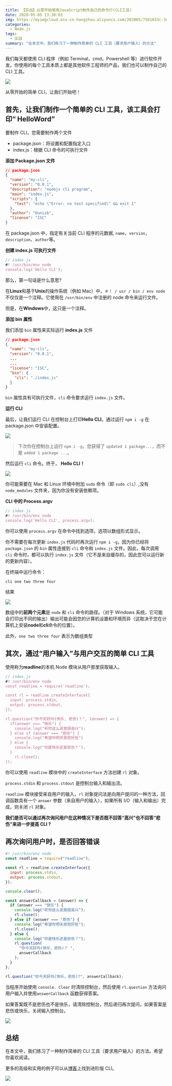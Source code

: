 ```yaml
---
title: 【实战】从零开始使用JavaScript制作自己的命令行(CLI工具)
date: 2020-05-05 13:30:03
img: https://myimgcloud.oss-cn-hangzhou.aliyuncs.com/202005/7581033c-3e38-4f07-2b0b-bb1fe0b57cf6.jpg
categories:
  - Node.js
tags:
  - 实战
summary: "在本文中，我们练习了一种制作简单的 CLI 工具（要求用户输入）的方法"
---
```


我们每天都使用 CLI 程序（例如 Terminal，cmd，Powershell 等）进行软件开发。你使用的每个工具本质上都是其他软件工程师的产品，我们也可以制作自己的 CLI 工具。

<!-- more -->

![](http://myimgcloud.oss-cn-hangzhou.aliyuncs.com/202005/7581033c-3e38-4f07-2b0b-bb1fe0b57cf6.jpg)

从零开始的简单 CLI，让我们开始吧！

## 首先，让我们制作一个简单的 CLI 工具，该工具会打印“ HelloWord”

要制作 CLI，您需要制作两个文件

- package.json：将设置和配置指定入口
- index.js：根据 CLI 命令的可执行文件

**添加 Package.json 文件**

```json
// package.json
{
  "name": "my-cli",
  "version": "0.0.1",
  "description": "nodejs cli program",
  "main": "index.js",
  "scripts": {
    "test": "echo \"Error: no test specified\" && exit 1"
  },
  "author": "Dunizb",
  "license": "ISC"
}
```

在 package.json 中，指定有关当前 CLI 程序的元数据, `name`，`version`，`description`、`author`等。

**创建 index.js 可执行文件**

```javascript
// index.js
#! /usr/bin/env node
console.log('Hello CLI');
```

那么，第一句话是什么意思?

在**Linux**和基于**Unix**的操作系统（例如 Mac）中，`＃！ / usr / bin / env node` 不仅仅是一个注释。它使用在 `/usr/bin/env` 中注册的 node 命令来运行文件。

但是，在**Windows**中，这只是一个注释。

**添加 bin 属性**

我们添加 `bin` 属性来实际运行 **index.js** 文件

```json
// package.json
{
  "name": "my-cli",
  "version": "0.0.1",
  ...
  ...
  "license": "ISC",
  "bin": {
    "cli": "./index.js"
  }
}
```

`bin` 属性具有可执行文件，`cli` 命令要求运行 `index.js` 文件。

**运行 CLI**

最后，让我们运行 CLI 在控制台上打印**Hello CLI**。通过运行 `npm i -g` 在 package.json 中安装配置。

![](http://myimgcloud.oss-cn-hangzhou.aliyuncs.com/202004/from-zero-terminal/4.png)

> 下次你在控制台上运行 `npm i -g`，您获得了 `updated 1 package...`，而不是 `added 1 package ...`。

然后运行 `cli` 命令。终于， **Hello CLI！**

![](http://myimgcloud.oss-cn-hangzhou.aliyuncs.com/202004/from-zero-terminal/5.png)

你可能需要在 Mac 和 Linux 环境中附加 `sudo` 命令（即 `sudo cli`）,没有 `node_modules` 文件夹，因为你没有安装依赖项。

**CLI 中的 Process.argv**

```javascript
// index.js
#! /usr/bin/env node
console.log('Hello CLI', process.argv);
```

你可以使用 `process.argv` 在命令中找到选项，选项以数组形式显示。

你不需要在每次更新 `index.js` 代码时再次运行 `npm i -g`，因为你已经将 `package.json` 的 `bin` 属性连接到 `cli` 命令和 `index.js` 文件。因此，每次调用 `cli` 命令时，都可以执行 `index.js` 文件（它不是来自缓存的，因此您可以运行新的更新内容）。

在终端中运行命令：

```shell
cli one two three four
```

结果

![](http://myimgcloud.oss-cn-hangzhou.aliyuncs.com/202004/from-zero-terminal/6.png)

数组中的**前两个元素**是 `node` 和 `cli` 命令的路径。（对于 Windows 系统，它可能会打印出不同的输出）输出可能会因您的计算机设置和环境而异（这取决于您在计算机上安装**node**和**cli**命令的位置）。

此外，`one two three four` 表示为数组类型

## 其次，通过“用户输入”与用户交互的简单 CLI 工具

使用称为**readline**的本机 Node 模块从用户那里获取输入。

```javascript
// index.js
#! /usr/bin/env node
const readline = require('readline');

const rl = readline.createInterface({
  input: process.stdin,
  output: process.stdout,
});

rl.question("你今天好吗(快乐, 悲伤)？", (answer) => {
  if(answer === "快乐") {
    console.log("听你这么说我很高兴");
  } else if (answer === "悲伤") {
    console.log("希望你明天感觉好些")
  } else {
    console.log("你是快乐还是悲伤？");
  }
	rl.close();
});
```

你可以使用 `readline` 模块中的 `createInterface` 方法创建 `rl` 对象。

`process.stdin` 和 `process.stdout` 是控制台输入和输出流。

`readline` 模块接受来自用户的输入，`rl` 对象提问法是向用户提问的一种方法，回调函数具有一个 `answer` 参数（来自用户的输入），如果所有 I/O（输入和输出）完成，则关闭 `rl` 对象。

**我们是否可以通过再次询问用户在这种情况下是否既不回答“高兴”也不回答“悲伤”来进一步提高 CLI ?**

## 再次询问用户时，是否回答错误

```javascript
#! /usr/bin/env node
const readline = require("readline");

const rl = readline.createInterface({
  input: process.stdin,
  output: process.stdout,
});

console.clear();

const answerCallback = (answer) => {
  if (answer === "快乐") {
    console.log("听你这么说我很高兴");
    rl.close();
  } else if (answer === "悲伤") {
    console.log("希望你明天感觉好些");
    rl.close();
  } else {
    console.log("你是快乐还是悲伤？");
    rl.question(
      "你今天好吗(快乐，悲伤)？ ",
      answerCallback
    );
  }
};

rl.question("你今天好吗(快乐，悲伤)?", answerCallback);
```

当程序开始使用 `console. Clear` 时清除控制台，然后使用 `rl.question` 方法询问用户输入并使用`answerCallback` 函数获得答案。

如果答案既不是悲伤也不是快乐，请清除控制台，然后递归再次提问，如果答案是悲伤或快乐，关闭输入控制台。

![](http://myimgcloud.oss-cn-hangzhou.aliyuncs.com/202004/from-zero-terminal/7.gif)

## 总结

在本文中，我们练习了一种制作简单的 CLI 工具（要求用户输入）的方法。希望你喜欢阅读。

更多的高级和实用的例子可以从[博客](http://www.softxml.com/3012/CLI-program-from-scratch)上找到进阶版 CLI。

![](http://myimgcloud.oss-cn-hangzhou.aliyuncs.com/202004/from-zero-terminal/8.gif)
